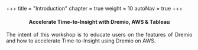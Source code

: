 +++
title = "Introduction"
chapter = true
weight = 10
autoNav = true
+++

<center><h4>Accelerate Time-to-Insight with Dremio, AWS & Tableau</h4></center>

<div style="text-align: justify">
    The intent of this workshop is to educate users on the features of Dremio and how to accelerate Time-to-Insight using Dremio on AWS. 
    
   
</div>